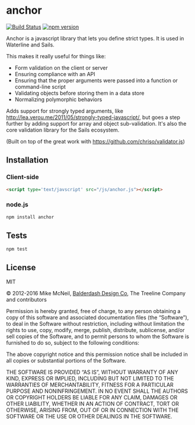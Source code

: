 anchor
======
[![Build Status](https://travis-ci.org/sailsjs/anchor.svg?branch=master)](https://travis-ci.org/sailsjs/anchor)
[![npm version](https://badge.fury.io/js/anchor.svg)](http://badge.fury.io/js/anchor)

Anchor is a javascript library that lets you define strict types. It is used in Waterline and Sails.

This makes it really useful for things like:
+ Form validation on the client or server
+ Ensuring compliance with an API
+ Ensuring that the proper arguments were passed into a function or command-line script
+ Validating objects before storing them in a data store
+ Normalizing polymorphic behaviors

Adds support for strongly typed arguments, like http://lea.verou.me/2011/05/strongly-typed-javascript/, but goes a step further by adding support for array and object sub-validation.
It's also the core validation library for the Sails ecosystem.

(Built on top of the great work with https://github.com/chriso/validator.js)

## Installation

### Client-side
```html
<script type='text/javscript' src="/js/anchor.js"></script>
```

### node.js
```bash
npm install anchor
```


## Tests
```
npm test
```


## License

MIT

© 2012-2016 Mike McNeil, [Balderdash Design Co](http://balderdash.co), The Treeline Company and contributors

Permission is hereby granted, free of charge, to any person obtaining a copy of this software and associated documentation files (the “Software”), to deal in the Software without restriction, including without limitation the rights to use, copy, modify, merge, publish, distribute, sublicense, and/or sell copies of the Software, and to permit persons to whom the Software is furnished to do so, subject to the following conditions:

The above copyright notice and this permission notice shall be included in all copies or substantial portions of the Software.

THE SOFTWARE IS PROVIDED “AS IS”, WITHOUT WARRANTY OF ANY KIND, EXPRESS OR IMPLIED, INCLUDING BUT NOT LIMITED TO THE WARRANTIES OF MERCHANTABILITY, FITNESS FOR A PARTICULAR PURPOSE AND NONINFRINGEMENT. IN NO EVENT SHALL THE AUTHORS OR COPYRIGHT HOLDERS BE LIABLE FOR ANY CLAIM, DAMAGES OR OTHER LIABILITY, WHETHER IN AN ACTION OF CONTRACT, TORT OR OTHERWISE, ARISING FROM, OUT OF OR IN CONNECTION WITH THE SOFTWARE OR THE USE OR OTHER DEALINGS IN THE SOFTWARE.
